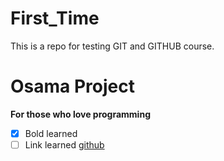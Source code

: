 # First_Time
This is a repo for testing GIT and GITHUB course.
# Osama Project
**For those who love programming**
- [x] Bold learned 
- [ ] Link learned
[github](github.com)
